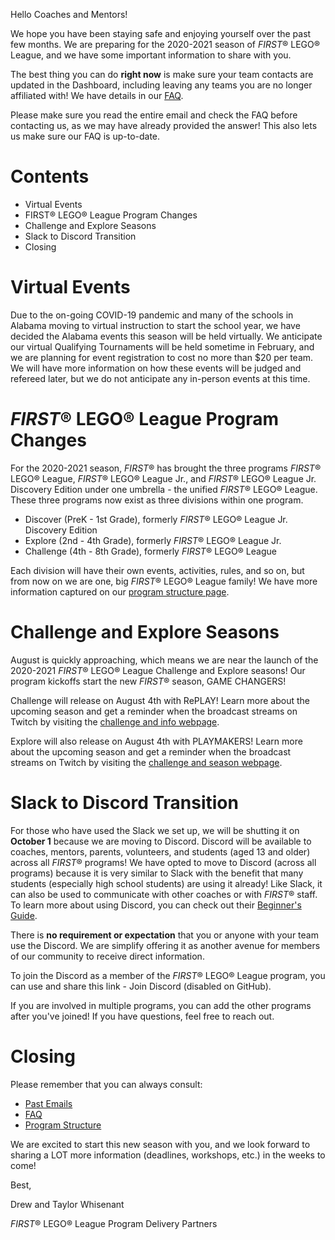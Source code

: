 Hello Coaches and Mentors!

We hope you have been staying safe and enjoying yourself over the past few months. We are preparing for the 2020-2021 season of *FIRST*® LEGO® League, and we have some important information to share with you. 

The best thing you can do **right now** is make sure your team contacts are updated in the Dashboard, including leaving any teams you are no longer affiliated with! We have details in our [FAQ](https://github.com/drewwhis/first-in-alabama/wiki/Frequently-Asked-Questions).

Please make sure you read the entire email and check the FAQ before contacting us, as we may have already provided the answer! This also lets us make sure our FAQ is up-to-date.

# Contents

- Virtual Events
- FIRST® LEGO® League Program Changes
- Challenge and Explore Seasons
- Slack to Discord Transition
- Closing


# Virtual Events

Due to the on-going COVID-19 pandemic and many of the schools in Alabama moving to virtual instruction to start the school year, we have decided the Alabama events this season will be held virtually. We anticipate our virtual Qualifying Tournaments will be held sometime in February, and we are planning for event registration to cost no more than \$20 per team. We will have more information on how these events will be judged and refereed later, but we do not anticipate any in-person events at this time.


# *FIRST*® LEGO® League Program Changes

For the 2020-2021 season, *FIRST*® has brought the three programs *FIRST*® LEGO® League, *FIRST*® LEGO® League Jr., and *FIRST*® LEGO® League Jr. Discovery Edition under one umbrella - the unified *FIRST*® LEGO® League. These three programs now exist as three divisions within one program.

- Discover (PreK - 1st Grade), formerly *FIRST*® LEGO® League Jr. Discovery Edition
- Explore (2nd - 4th Grade), formerly *FIRST*® LEGO® League Jr.
- Challenge (4th - 8th Grade), formerly *FIRST*® LEGO® League

Each division will have their own events, activities, rules, and so on, but from now on we are one, big *FIRST*® LEGO® League family! We have more information captured on our [program structure page](https://github.com/drewwhis/first-in-alabama/tree/master/2020-2021/program-structure.md).


# Challenge and Explore Seasons

August is quickly approaching, which means we are near the launch of the 2020-2021 *FIRST*® LEGO® League Challenge and Explore seasons! Our program kickoffs start the new *FIRST*® season, GAME CHANGERS!

Challenge will release on August 4th with RePLAY! Learn more about the upcoming season and get a reminder when the broadcast streams on Twitch by visiting the [challenge and info webpage](https://www.firstinspires.org/robotics/fll/challenge-and-season-info).
 
Explore will also release on August 4th with PLAYMAKERS! Learn more about the upcoming season and get a reminder when the broadcast streams on Twitch by visiting the [challenge and season webpage](https://www.firstinspires.org/robotics/fll/explore/challenge-and-season).


# Slack to Discord Transition

For those who have used the Slack we set up, we will be shutting it on **October 1** because we are moving to Discord. Discord will be available to coaches, mentors, parents, volunteers, and students (aged 13 and older) across all *FIRST*® programs! We have opted to move to Discord (across all programs) because it is very similar to Slack with the benefit that many students (especially high school students) are using it already! Like Slack, it can also be used to communicate with other coaches or with *FIRST*® staff. To learn more about using Discord, you can check out their [Beginner's Guide](https://support.discord.com/hc/en-us/articles/360045138571).

There is **no requirement or expectation** that you or anyone with your team use the Discord. We are simplify offering it as another avenue for members of our community to receive direct information.
 
To join the Discord as a member of the *FIRST*® LEGO® League program, you can use and share this link - Join Discord (disabled on GitHub).
 
If you are involved in multiple programs, you can add the other programs after you've joined! If you have questions, feel free to reach out.


# Closing

Please remember that you can always consult:

- [Past Emails](https://github.com/drewwhis/first-in-alabama/tree/master/2020-2021/email-blasts)
- [FAQ](https://github.com/drewwhis/first-in-alabama/wiki/Frequently-Asked-Questions)
- [Program Structure](https://github.com/drewwhis/first-in-alabama/tree/master/2020-2021/program-structure.md)

We are excited to start this new season with you, and we look forward to sharing a LOT more information (deadlines, workshops, etc.) in the weeks to come!

Best,

Drew and Taylor Whisenant

*FIRST*® LEGO® League Program Delivery Partners